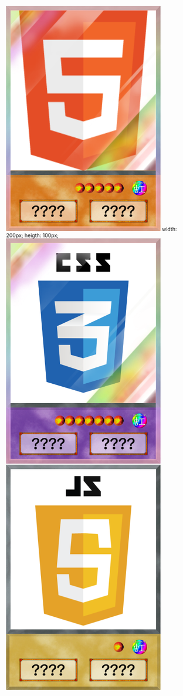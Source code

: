 ![HTML](https://github.com/Hitsuji6/Hitsuji6/blob/56a4ac02b08c0918e91d3f577203a06f061b19b2/HTML.png) width: 200px; heigth: 100px;
![CSS](https://github.com/Hitsuji6/Hitsuji6/blob/56a4ac02b08c0918e91d3f577203a06f061b19b2/CSS.png)
![JavaScript](https://github.com/Hitsuji6/Hitsuji6/blob/56a4ac02b08c0918e91d3f577203a06f061b19b2/JS.png)
